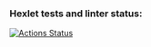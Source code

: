 ### Hexlet tests and linter status:
[![Actions Status](https://github.com/Agrarox666/python-project-50/workflows/hexlet-check/badge.svg)](https://github.com/Agrarox666/python-project-50/actions)

<script async id="asciicast-DRYXbONtSJODDWQtg0ULygbyK" src="https://asciinema.org/a/DRYXbONtSJODDWQtg0ULygbyK.js"></script>
